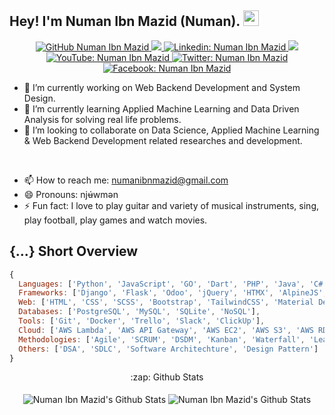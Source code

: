 ## Hey! I'm Numan Ibn Mazid (Numan). <img src="https://media.giphy.com/media/hvRJCLFzcasrR4ia7z/giphy.gif" width="25px">


<div align="center">
    <p>
        <a href="https://github.com/NumanIbnMazid">
            <img src="https://img.shields.io/github/followers/NumanIbnMazid?label=follow&amp;style=social"
                alt="GitHub Numan Ibn Mazid" />
        </a>
        <a href="https://github.com/NumanIbnMazid">
            <img src="https://komarev.com/ghpvc/?username=NumanIbnMazid">
        </a>
        <a href="https://linkedin.com/in/numanibnmazid">
            <img src="https://img.shields.io/badge/-numanibnmazid-0a66c2?style=flat-square&amp;logo=Linkedin&amp;logoColor=white&amp;link=https://linkedin.com/in/numanibnmazid"
                alt="Linkedin: Numan Ibn Mazid" />
        </a>
        <a href="mailto:numanibnmazid@gmail.com">
            <img src="https://img.shields.io/badge/%20numanibnmazid@gmail.com-black?color=14171A&labelColor=ef5350&logo=gmail&logoColor=ffffff">
        </a>
        <a href="https://youtube.com/c/NumanIbnMazid">
            <img src="https://img.shields.io/badge/-NumanIbnMazid-ff0000?style=flat-square&amp;logo=Youtube&amp;logoColor=white&amp;link=https://youtube.com/c/NumanIbnMazid"
                alt="YouTube: Numan Ibn Mazid" />
        </a>
        <a href="https://twitter.com/NumanIbnMazid">
            <img src="https://img.shields.io/twitter/follow/NumanIbnMazid?style=social"
                alt="Twitter: Numan Ibn Mazid" />
        </a>
        <a href="https://facebook.com/NumanIbnMazid">
            <img src="https://img.shields.io/badge/-NumanIbnMazid-1094f4?style=flat-square&amp;logo=Facebook&amp;logoColor=white&amp;link=https://facebook.com/NumanIbnMazid"
                alt="Facebook: Numan Ibn Mazid" />
        </a>
    </p>
</div>

- 🌱 I’m currently working on Web Backend Development and System Design.
- 🔭 I’m currently learning Applied Machine Learning and Data Driven Analysis for solving real life problems.
- 👯 I’m looking to collaborate on Data Science, Applied Machine Learning & Web Backend Development related researches
and development.

<br>

- 📫 How to reach me: numanibnmazid@gmail.com
- 😄 Pronouns: njʉ́wmən
- ⚡ Fun fact: I love to play guitar and variety of musical instruments, sing, play football, play games and watch movies.

## {...} Short Overview

```js
{
  Languages: ['Python', 'JavaScript', 'GO', 'Dart', 'PHP', 'Java', 'C#'], 
  Frameworks: ['Django', 'Flask', 'Odoo', 'jQuery', 'HTMX', 'AlpineJS', 'VueJS', 'Quasar', 'ReactJS', 'Flutter', 'Laravel', 'ASP.NET'],
  Web: ['HTML', 'CSS', 'SCSS', 'Bootstrap', 'TailwindCSS', 'Material Design', 'Ant Design'],
  Databases: ['PostgreSQL', 'MySQL', 'SQLite', 'NoSQL'],
  Tools: ['Git', 'Docker', 'Trello', 'Slack', 'ClickUp'],
  Cloud: ['AWS Lambda', 'AWS API Gateway', 'AWS EC2', 'AWS S3', 'AWS RDS', 'AWS DynamoDB', 'AWS CloudFront', 'AWS CloudWatch', 'DigitalOcean', 'Heroku', 'PythonAnyWhere', 'cPanel'],
  Methodologies: ['Agile', 'SCRUM', 'DSDM', 'Kanban', 'Waterfall', 'LeanUX'],
  Others: ['DSA', 'SDLC', 'Software Architechture', 'Design Pattern']
}
```

<div align="center">
    :zap: Github Stats
</div>

<br>

<div align="center">
    <img align="center" alt="Numan Ibn Mazid's Github Stats"
            src="https://gitreadmestats.vercel.app/api?username=NumanIbnMazid&show_icons=true&hide_border=true&theme=radical" />
    <img align="center" alt="Numan Ibn Mazid's Github Stats"
            src="https://gitreadmestats.vercel.app/api/top-langs/?username=NumanIbnMazid&layout=compact&&hide_border=true&theme=radical" />
</div>

